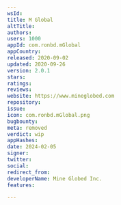 ```yaml
---
wsId: 
title: M Global
altTitle: 
authors: 
users: 1000
appId: com.ronbd.mGlobal
appCountry: 
released: 2020-09-02
updated: 2020-09-26
version: 2.0.1
stars: 
ratings: 
reviews: 
website: https://www.mineglobed.com
repository: 
issue: 
icon: com.ronbd.mGlobal.png
bugbounty: 
meta: removed
verdict: wip
appHashes: 
date: 2024-02-05
signer: 
twitter: 
social: 
redirect_from: 
developerName: Mine Globed Inc.
features: 

---
```


